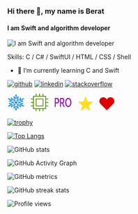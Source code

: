 ### Hi there 👋, my name is Berat
#### I am Swift and algorithm developer
![I am Swift and algorithm developer](https://i.pinimg.com/originals/84/f5/53/84f5533218ae3fbc050349d5d1937d13.jpg)


Skills: C / C# / SwiftUI / HTML / CSS / Shell

- 🌱 I’m currently learning C and Swift 


[<img src='https://cdn.jsdelivr.net/npm/simple-icons@3.0.1/icons/github.svg' alt='github' height='40'>](https://github.com/bertt6)  [<img src='https://cdn.jsdelivr.net/npm/simple-icons@3.0.1/icons/linkedin.svg' alt='linkedin' height='40'>](https://www.linkedin.com/in/berat-şamlı-a6233123a/)  [<img src='https://cdn.jsdelivr.net/npm/simple-icons@3.0.1/icons/stackoverflow.svg' alt='stackoverflow' height='40'>](https://stackoverflow.com/users/20308009)  

<a href='https://archiveprogram.github.com/'><img src='https://raw.githubusercontent.com/acervenky/animated-github-badges/master/assets/acbadge.gif' width='40' height='40'></a> <a href='https://docs.github.com/en/developers'><img src='https://raw.githubusercontent.com/acervenky/animated-github-badges/master/assets/devbadge.gif' width='40' height='40'></a> <a href='https://github.com/pricing'><img src='https://raw.githubusercontent.com/acervenky/animated-github-badges/master/assets/pro.gif' width='40' height='40'></a> <a href='https://stars.github.com/'><img src='https://raw.githubusercontent.com/acervenky/animated-github-badges/master/assets/starbadge.gif' width='35' height='35'></a> <a href='https://docs.github.com/en/github/supporting-the-open-source-community-with-github-sponsors'><img src='https://raw.githubusercontent.com/acervenky/animated-github-badges/master/assets/sponsorbadge.gif' width='35' height='35'></a> 

[![trophy](https://github-profile-trophy.vercel.app/?username=bertt6)](https://github.com/ryo-ma/github-profile-trophy)

[![Top Langs](https://github-readme-stats.vercel.app/api/top-langs/?username=bertt6)](https://github.com/anuraghazra/github-readme-stats)

![GitHub stats](https://github-readme-stats.vercel.app/api?username=bertt6&show_icons=true)  

![GitHub Activity Graph](https://activity-graph.herokuapp.com/graph?username=bertt6)  

![GitHub metrics](https://metrics.lecoq.io/bertt6)  

![GitHub streak stats](https://streak-stats.demolab.com/?user=bertt6)  

![Profile views](https://gpvc.arturio.dev/bertt6)  